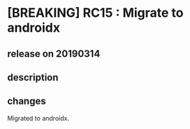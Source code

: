 # [BREAKING] RC15 : Migrate to androidx

## release on 20190314
## description
## changes
Migrated to androidx.

